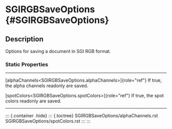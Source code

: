 SGIRGBSaveOptions {#SGIRGBSaveOptions}
=================

Description
-----------

Options for saving a document in SGI RGB format.

### Static Properties

  ---------------------------------------------------------------- ---------------------------
  [alphaChannels\<SGIRGBSaveOptions.alphaChannels\>]{role="ref"}   If true, the alpha channels
  readonly                                                         are saved.

  [spotColors\<SGIRGBSaveOptions.spotColors\>]{role="ref"}         If true, the spot colors
  readonly                                                         are saved.
  ---------------------------------------------------------------- ---------------------------

::: {.container .hide}
::: {.toctree}
SGIRGBSaveOptions/alphaChannels.rst SGIRGBSaveOptions/spotColors.rst
:::
:::
